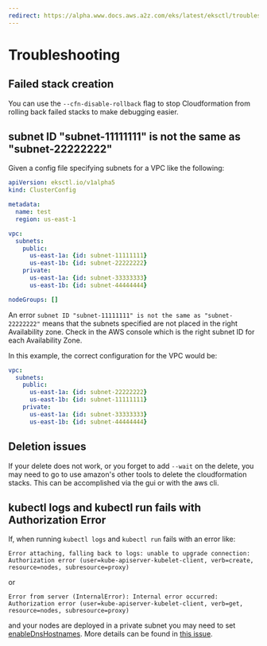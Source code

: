 ```yaml
---
redirect: https://alpha.www.docs.aws.a2z.com/eks/latest/eksctl/troubleshooting.html
---
```

# Troubleshooting

## Failed stack creation

You can use the `--cfn-disable-rollback` flag to stop Cloudformation from rolling
back failed stacks to make debugging easier.

## subnet ID "subnet-11111111" is not the same as "subnet-22222222"

Given a config file specifying subnets for a VPC like the following:

```yaml
apiVersion: eksctl.io/v1alpha5
kind: ClusterConfig

metadata:
  name: test
  region: us-east-1

vpc:
  subnets:
    public:
      us-east-1a: {id: subnet-11111111}
      us-east-1b: {id: subnet-22222222}
    private:
      us-east-1a: {id: subnet-33333333}
      us-east-1b: {id: subnet-44444444}

nodeGroups: []
```

An error `subnet ID "subnet-11111111" is not the same as "subnet-22222222"` means that the subnets specified are not 
placed in the right Availability zone. Check in the AWS console which is the right subnet ID for each Availability Zone.

In this example, the correct configuration for the VPC would be:

```yaml
vpc:
  subnets:
    public:
      us-east-1a: {id: subnet-22222222}
      us-east-1b: {id: subnet-11111111}
    private:
      us-east-1a: {id: subnet-33333333}
      us-east-1b: {id: subnet-44444444}
```

## Deletion issues

If your delete does not work, or you forget to add `--wait` on the delete, you may need to go to use amazon's other tools to delete the cloudformation stacks. This can be accomplished via the gui or with the aws cli.

## kubectl logs and kubectl run fails with Authorization Error

If, when running `kubectl logs` and `kubectl run` fails with an error like:
```
Error attaching, falling back to logs: unable to upgrade connection: Authorization error (user=kube-apiserver-kubelet-client, verb=create, resource=nodes, subresource=proxy)
```
or
```
Error from server (InternalError): Internal error occurred: Authorization error (user=kube-apiserver-kubelet-client, verb=get, resource=nodes, subresource=proxy)
```

and your nodes are deployed in a private subnet you may need to set [enableDnsHostnames](https://docs.aws.amazon.com/vpc/latest/userguide/vpc-dns.html#vpc-dns-support). More details can be found in [this issue](https://github.com/eksctl-io/eksctl/issues/4645).
